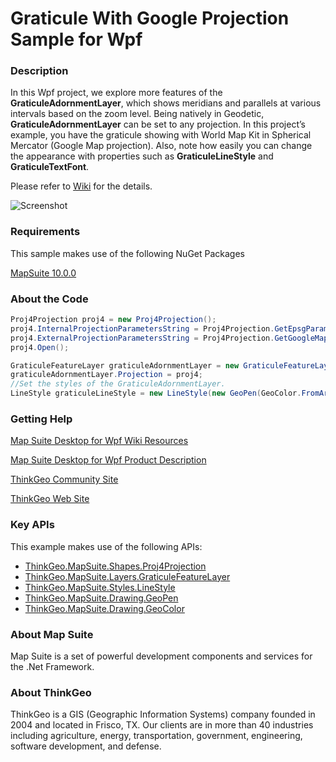 # Graticule With Google Projection Sample for Wpf

### Description

In this Wpf project, we explore more features of the **GraticuleAdornmentLayer**, which shows meridians and parallels at various intervals based on the zoom level. Being natively in Geodetic, **GraticuleAdornmentLayer** can be set to any projection. In this project’s example, you have the graticule showing with World Map Kit in Spherical Mercator (Google Map projection). Also, note how easily you can change the appearance with properties such as **GraticuleLineStyle** and **GraticuleTextFont**.
              
Please refer to [Wiki](http://wiki.thinkgeo.com/wiki/map_suite_desktop_for_wpf) for the details.

![Screenshot](https://gitlab.com/thinkgeo/public/thinkgeo-desktop-maps/-/raw/support/v10/samples/wpf/GraticuleWithGoogleProjectionSample/ScreenShot.png)

### Requirements

This sample makes use of the following NuGet Packages

[MapSuite 10.0.0](https://www.nuget.org/packages?q=ThinkGeo)

### About the Code
```csharp
Proj4Projection proj4 = new Proj4Projection();
proj4.InternalProjectionParametersString = Proj4Projection.GetEpsgParametersString(4326);
proj4.ExternalProjectionParametersString = Proj4Projection.GetGoogleMapParametersString();
proj4.Open();

GraticuleFeatureLayer graticuleAdornmentLayer = new GraticuleFeatureLayer();
graticuleAdornmentLayer.Projection = proj4;
//Set the styles of the GraticuleAdornmentLayer.
LineStyle graticuleLineStyle = new LineStyle(new GeoPen(GeoColor.FromArgb(150, GeoColor.StandardColors.Navy), 1));
```
### Getting Help

[Map Suite Desktop for Wpf Wiki Resources](http://wiki.thinkgeo.com/wiki/map_suite_desktop_for_wpf)

[Map Suite Desktop for Wpf Product Description](https://thinkgeo.com/ui-controls#desktop-platforms)

[ThinkGeo Community Site](http://community.thinkgeo.com/)

[ThinkGeo Web Site](http://www.thinkgeo.com)

### Key APIs
This example makes use of the following APIs:

- [ThinkGeo.MapSuite.Shapes.Proj4Projection](http://wiki.thinkgeo.com/wiki/api/thinkgeo.mapsuite.shapes.proj4projection)
- [ThinkGeo.MapSuite.Layers.GraticuleFeatureLayer](http://wiki.thinkgeo.com/wiki/api/thinkgeo.mapsuite.layers.graticulefeaturelayer)
- [ThinkGeo.MapSuite.Styles.LineStyle](http://wiki.thinkgeo.com/wiki/api/thinkgeo.mapsuite.styles.linestyle)
- [ThinkGeo.MapSuite.Drawing.GeoPen](http://wiki.thinkgeo.com/wiki/api/thinkgeo.mapsuite.drawing.geopen)
- [ThinkGeo.MapSuite.Drawing.GeoColor](http://wiki.thinkgeo.com/wiki/api/thinkgeo.mapsuite.drawing.geocolor)

### About Map Suite
Map Suite is a set of powerful development components and services for the .Net Framework.

### About ThinkGeo
ThinkGeo is a GIS (Geographic Information Systems) company founded in 2004 and located in Frisco, TX. Our clients are in more than 40 industries including agriculture, energy, transportation, government, engineering, software development, and defense.
